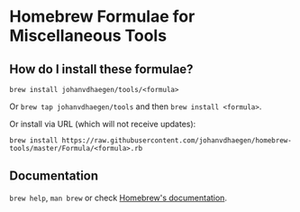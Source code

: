 # Homebrew Formulae for Miscellaneous Tools

## How do I install these formulae?
`brew install johanvdhaegen/tools/<formula>`

Or `brew tap johanvdhaegen/tools` and then `brew install <formula>`.

Or install via URL (which will not receive updates):

```
brew install https://raw.githubusercontent.com/johanvdhaegen/homebrew-tools/master/Formula/<formula>.rb
```

## Documentation
`brew help`, `man brew` or check [Homebrew's documentation](https://docs.brew.sh).

